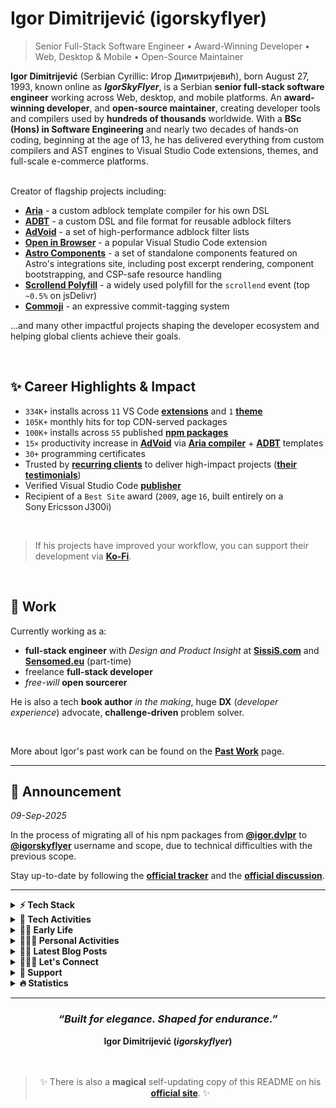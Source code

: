 # Igor Dimitrijević (igorskyflyer)

> Senior Full-Stack Software Engineer • Award-Winning Developer • Web, Desktop & Mobile • Open-Source Maintainer

<div data-no-restyle>
<strong>Igor Dimitrijević</strong> (Serbian Cyrillic: Игор Димитријевић), born August 27, 1993, known online as <strong><em>IgorSkyFlyer</em></strong>, is a Serbian <strong>senior full-stack software engineer</strong> working across Web, desktop, and mobile platforms. An <strong>award-winning developer</strong>, and <strong>open-source maintainer</strong>, creating developer tools and compilers used by <strong>hundreds of thousands</strong> worldwide. With a <strong>BSc (Hons) in Software Engineering</strong> and nearly two decades of hands-on coding, beginning at the age of 13, he has delivered everything from custom compilers and AST engines to Visual Studio Code extensions, themes, and full-scale e-commerce platforms.

<br>
<br>

Creator of flagship projects including:

- [**Aria**](https://github.com/aria-toolkit) - a custom adblock template compiler for his own DSL
- [**ADBT**](https://github.com/adbt-lang) - a custom DSL and file format for reusable adblock filters
- [**AdVoid**](https://github.com/the-advoid/ad-void) - a set of high-performance adblock filter lists
- [**Open in Browser**](https://marketplace.visualstudio.com/items?itemName=igordvlpr.open-in-browser) - a popular Visual Studio Code extension
- [**Astro Components**](https://astro.build/integrations?search=igor.dvlpr) - a set of standalone components featured on Astro's integrations site, including post excerpt rendering, component bootstrapping, and CSP-safe resource handling
- [**Scrollend Polyfill**](https://www.jsdelivr.com/package/gh/igorskyflyer/npm-scrollend-polyfill?tab=stats) - a widely used polyfill for the `scrollend` event (top `~0.5%` on jsDelivr)
- [**Commoji**](https://github.com/igorskyflyer/commoji) - an expressive commit-tagging system

…and many other impactful projects shaping the developer ecosystem and helping global clients achieve their goals.

<br>

## ✨ Career Highlights & Impact

- `334K+` installs across `11` VS Code [**extensions**](https://marketplace.visualstudio.com/search?term=igordvlpr&target=VSCode&category=All%20categories&sortBy=Relevance) and `1` [**theme**](https://marketplace.visualstudio.com/search?term=igordvlpr&target=VSCode&category=Themes&sortBy=Relevance)
- `105K+` monthly hits for top CDN-served packages
- `100K+` installs across `55` published [**npm packages**](https://www.npmjs.com/~igorskyflyer)
- `15×` productivity increase in [**AdVoid**](https://github.com/the-advoid/ad-void#-productivity-gains) via [**Aria compiler**](https://github.com/aria-toolkit) + [**ADBT**](https://github.com/adbt-lang) templates
- `30+` programming certificates
- Trusted by [**recurring clients**](https://github.com/igorskyflyer/igorskyflyer/blob/main/PAST_WORK.md) to deliver high-impact projects ([**their testimonials**](https://github.com/igorskyflyer/igorskyflyer/blob/main/TESTIMONIALS.md))
- Verified Visual Studio Code [**publisher**](https://marketplace.visualstudio.com/publishers/igordvlpr)
- Recipient of a `Best Site` award (`2009`, age `16`, built entirely on a Sony Ericsson J300i)

</div>

<br>

> If his projects have improved your workflow, you can support their development via [**Ko-Fi**](https://ko-fi.com/igorskyflyer).

<br>

## 💼 Work

Currently working as a:

<ul data-no-restyle>
  <li><strong>full-stack engineer</strong> with <em>Design and Product Insight</em> at <a href="https://www.sissis.com"><strong>SissiS.com</strong></a> and <a href="https://www.sensomed.eu"><strong>Sensomed.eu</strong></a> (part-time)</li>
  <li>freelance <strong>full-stack developer</strong></li>
  <li><em>free-will</em> <strong>open sourcerer</strong></li>
</ul>

He is also a tech **book author** _in the making_, huge **DX** (_developer experience_) advocate, **challenge-driven** problem solver.

<br>

More about Igor's past work can be found on the [**Past Work**](https://github.com/igorskyflyer/igorskyflyer/blob/main/PAST_WORK.md) page.

---

## 📢 Announcement

_09-Sep-2025_

In the process of migrating all of his npm packages from [**@igor.dvlpr**](https://www.npmjs.com/~igor.dvlpr) to [**@igorskyflyer**](https://www.npmjs.com/~igorskyflyer) username and scope, due to technical difficulties with the previous scope.

Stay up-to-date by following the [**official tracker**](https://github.com/igorskyflyer/project-nextwave/milestone/1) and the [**official discussion**](https://github.com/orgs/community/discussions/169922).

---

<details>
  <summary><strong>⚡ Tech Stack</strong></summary>
  <br>
  <em><strong>Browse by development aspect:</strong></em>
  <br>
  <br>
  <a href="https://github.com/igorskyflyer?tab=repositories&q=front-end"><img src="https://raw.githubusercontent.com/igorskyflyer/igorskyflyer/refs/heads/main/assets/front-end.png" alt="Igor Dimitrijević (igorskyflyer) - Front-End Development Projects Portfolio" width="90" height="25" loading="lazy"></a>
  <a href="https://github.com/igorskyflyer?tab=repositories&q=back-end"><img src="https://raw.githubusercontent.com/igorskyflyer/igorskyflyer/refs/heads/main/assets/back-end.png" alt="Igor Dimitrijević (igorskyflyer) - Back-End Development Projects Portfolio" width="90" height="25" loading="lazy"></a>
  <a href="https://github.com/igorskyflyer?tab=repositories&q=full-stack"><img src="https://raw.githubusercontent.com/igorskyflyer/igorskyflyer/refs/heads/main/assets/full-stack.png" alt="Igor Dimitrijević (igorskyflyer) - Full-Stack Development Projects Showcase" width="90" height="25" loading="lazy"></a>
  <br>

🌎 <strong>Web:</strong> <a href="https://github.com/igorskyflyer?tab=repositories&q=html"><strong>HTML</strong></a>, <a href="https://github.com/igorskyflyer?tab=repositories&q=css"><strong>CSS</strong></a>, <a href="https://github.com/igorskyflyer?tab=repositories&q=sass"><strong>Sass</strong></a>, <a href="https://github.com/igorskyflyer?tab=repositories&q=javascript"><strong>JavaScript</strong></a>, <a href="https://github.com/igorskyflyer?tab=repositories&q=typescript"><strong>TypeScript</strong></a>, <a href="https://github.com/igorskyflyer?tab=repositories&q=node"><strong>Node.js</strong></a>, <a href="https://github.com/igorskyflyer?tab=repositories&q=php"><strong>PHP</strong></a>, <a href="https://github.com/igorskyflyer?tab=repositories&q=astro"><strong>Astro</strong></a>, <a href="https://github.com/igorskyflyer?tab=repositories&q=pwa"><strong>PWA</strong></a>, <a href="https://github.com/igorskyflyer?tab=repositories&q=wordpress"><strong>WordPress</strong></a>, <a href="https://github.com/igorskyflyer?tab=repositories&q=woocommerce"><strong>WooCommerce</strong></a>
<br>
🖥️ <strong>Desktop:</strong> <a href="https://github.com/igorskyflyer?tab=repositories&q=c%23"><strong>C#</strong></a>, <a href="https://github.com/igorskyflyer?tab=repositories&q=pascal"><strong>Pascal</strong></a>, <a href="https://github.com/igorskyflyer?tab=repositories&q=delphi"><strong>Delphi</strong></a>
<br>
📱 <strong>Mobile:</strong> <a href="https://github.com/igorskyflyer?tab=repositories&language=java"><strong>Java</strong></a> (Android), <a href="https://github.com/igorskyflyer?tab=repositories&q=flutter"><strong>Flutter</strong></a>
<br>
🦄 <strong>UI / UX:</strong> Figma, Affinity Designer, Adobe XD / Illustrator / Photoshop
<br>
🛠️ <strong>Tooling:</strong> esbuild, Vite, Biome, Vitest, Composer
<br>
🦖 <strong>Extensibility:</strong> <a href="https://github.com/igorskyflyer?tab=repositories&q=vscode"><strong>VS Code extensions / themes</strong></a>, <a href="https://github.com/igorskyflyer?tab=repositories&q=userscript"><strong>UserScripts</strong></a>
<br>
🌿 <strong>Environments:</strong> Windows, WSL (Ubuntu), Linux (Mint, Manjaro)
<br>
❄️ <strong>Platforms:</strong> Cloudflare, Vercel, Netlify
<br>
<br>

</details>

<details>
  <summary><strong>🤖 Tech Activities</strong></summary>
  <br>
  In addition, Igor:
  <br>
  🐛 squashes bugs for money on <a href="https://hackerone.com/igorskyflyer"><strong>HackerOne</strong></a>

  <ul data-no-restyle>
    <li>🦕 <strong><code>1</code></strong> bug bounty completed so far</li>
  </ul>
  🐦‍🔥 enjoys manufacturing <a href="https://jsr.io/@igorskyflyer"><strong>JSR</strong></a> packages
  <br>
  🎀 enjoys crafting <a href="https://www.npmjs.com/~igorskyflyer"><strong>npm packages</strong></a>
  <br>
  🔨 enjoys forging Visual Studio Code APIs:
  <ul data-no-restyle>
    <li>⚖️&nbsp; <code>1</code> <a href="https://github.com/igorskyflyer/npm-vscode-folderpicker"><strong>custom API</strong></a> so far</li>
  </ul>
  🧃 enjoys building <a href="https://marketplace.visualstudio.com/publishers/igordvlpr"><strong>Visual Studio Code extensions</strong></a>
  <br>
  🧩 enjoys assembling <a href="https://github.com/marketplace?query=igorskyflyer"><strong>GitHub Actions</strong></a>:
  <ul data-no-restyle>
    <li>🛸 <code>1</code> <a href="https://github.com/marketplace?query=igorskyflyer"><strong>action</strong></a> so far</li>
  </ul>
  🪸 enjoys engineering packages on <a href="https://socket.dev/npm/user/igorskyflyer/packages"><strong>Socket</strong></a>
  <br>
  🐦 enjoys shaping packages on <a href="https://classic.yarnpkg.com/en/packages?q=%40igorskyflyer"><strong>YarnPkg</strong></a>
  <br>
  🪶 enjoys carving packages on <a href="https://packages.ecosyste.ms/registries/npmjs.org/maintainers/igorskyflyer"><strong>EcoSyste.ms</strong></a>
  <br>
  🦦 enjoys producing <a href="https://pkg.go.dev/search?q=igorskyflyer&m=package"><strong>Go/Golang modules</strong></a>:
  <ul data-no-restyle>
    <li>🐢 <code>1</code> <a href="https://pkg.go.dev/search?q=igorskyflyer&m=package"><strong>module</strong></a> so far</li>
  </ul>
  🪼 enjoys sharing his projects on <a href="https://www.jsdelivr.com/?query=igorskyflyer"><strong>jsDelivr</strong></a>
  <br>
  🐇 enjoys coding <strong>UserScripts</strong></a> on <a href="https://greasyfork.org/en/users/1002054-igorskyflyer"><strong>GreasyFork</strong></a>
  <br>
  📑 enjoys translating projects - <em>pro bono</em>, on Crowdin:
  <ul data-no-restyle>
    <li>💬 <code>2</code> <a href="https://crowdin.com/profile/igorskyflyer/"><strong>translated projects</strong></a> so far</li>
  </ul>
  🎠 enjoys making <a href="https://packagist.org/users/igorskyflyer/packages/"><strong>Packagist</strong></a> packages
  <br>
  🐣 is excited about these upcoming technologies:
  <a href="https://pyscript.net"><strong>PyScript</strong></a>,
  <a href="https://formkit.com"><strong>FormKit</strong></a>,
  <a href="https://github.com/carbon-language/carbon-lang"><strong>Carbon</strong></a>,
  <a href="https://www.cloudflare.com/en-gb/web3/"><strong>Web3</strong></a>
  <br>
  🏅 has completed Google's Foobar challenge
  <br>
  🌱 is currently learning
  AI,
  <a href="https://react.dev/"><strong>React</strong></a>
  <a href="https://www.rust-lang.org"><strong>Rust</strong></a>,
  <br>
  🤝 is looking for help with his <a href="https://github.com/igorskyflyer?tab=repositories&sort=stargazers"><strong>open-source</strong></a> projects
  <br>
  🤼 enjoys exchanging opinions with his peers at <a href="https://github.com/microsoft/vscode/issues?q=is%3Aissue+sort%3Aupdated-desc+author%3Aigorskyflyer+"><strong>VS Code</strong></a>
  <br>
  🧪 does front-end experiments on his <a href="https://codepen.io/igorskyflyer/pens/public/"><strong>CodePen</strong></a> such as:

  <blockquote>
    🔳 &nbsp;<a href="https://codepen.io/igorskyflyer/pen/XvbQpp"><strong>3D Cube</strong></a>
    <br>
    💻 &nbsp;<a href="https://codepen.io/igorskyflyer/pen/orWEjo"><strong>CSS Laptop</strong></a>
    <br>
    💠 &nbsp;<a href="https://codepen.io/igorskyflyer/pen/PrdKej"><strong>Diamond Menu</strong></a>
    <br>
    🛣️ &nbsp;<a href="https://codepen.io/igorskyflyer/pen/QXBrXz"><strong>CSS Road</strong></a>
    <br>
    🍦 &nbsp;<a href="https://codepen.io/igorskyflyer/pen/ydaMYJ"><strong>CSS Ice-Cream</strong></a>
    <br>
    📱 &nbsp;<a href="https://codepen.io/igorskyflyer/pen/pmGyGR"><strong>CSS Mobile Phone</strong></a>
    <br>
    🎷 &nbsp;<a href="https://codepen.io/igorskyflyer/pen/OYaLrb"><strong>Audio Player</strong></a> and
    <br>
    ♾️ &nbsp;still to come.
  </blockquote>
  ⚔️ battles on <a href="https://cssbattle.dev?via=igorskyflyer"><strong>CSS Battles</strong></a>
  <br>
  🏀 dribbles on <a href="https://dribbble.com/igorskyflyer"><strong>Dribbble</strong></a>
  <br>
  📝 posts snippets on his <a href="https://gist.github.com/igorskyflyer"><strong>Gist</strong></a>
  <br>
  ⚙️ cherishes automatizing things, has tons of dev-utils written in PowerShell, Node and Python
  <br>
  <span id="recursion"></span>
  🦘 loves adding new applications to the <a href="https://github.com/microsoft/winget-pkgs/"><strong>WinGet-Pkgs</strong></a> repository:
  <ul data-no-restyle>
    <li>🦑 added <code>9</code> <a href="https://github.com/microsoft/winget-pkgs/pulls?q=is%3Apr+author%3Aigorskyflyer"><strong>applications</strong></a> so far</li>
  </ul>
  🔃 can teach you about recursion - read <a href="https://github.com/igorskyflyer#recursion"><strong>about recursion</strong></a> to learn more
  <br>
</details>

<details>
  <summary><strong>👶🏼 Early Life</strong></summary>
  <br>
  Igor was born on August 27, 1993, in Kraljevo, Serbia. From a very young age, he was a curious boy who loved discovering new things, with a gift for logic and linguistics, and notably, without going through the usual process of sounding out words letter by letter, he began reading fluently in Serbian (his native language), in both Latin and Cyrillic scripts, at the age of 5½. He was always keen on technology and everything tech-related, fascinated by how things work, analyzing and reverse engineering them, even from a very young age. His fascination with technology began with cellphones and gaming consoles. At the same time, through various video games and later TV shows (mostly crime shows), he was learning English, his first foreign language, which he continued improving through formal education. Having neither a family background in IT nor knowledge of the English language, he was left to his own devices, which further sparked his curiosity.
  <br>
  <br>
  Beyond the tech world, he has conversational proficiency in Spanish, gained through <strong>self-study</strong> and daily exposure, and a background in French from his school years, where he excelled academically. Growing up speaking <strong>Serbian</strong> gave him natural comprehension of related South Slavic languages like <strong>Croatian</strong>, <strong>Bosnian</strong>, and <strong>Montenegrin</strong>, due to their mutual intelligibility.
  <br>
  <br>
  At the end of sixth grade, around the age of 13, he began learning to code, starting with <strong>HTML</strong>, <strong>CSS</strong>, and eventually <strong>JavaScript</strong> on a 1.5-inch screen (<em>Sony Ericsson J300i</em>) because he didn't own a computer. He spent <strong>over 8 hours a day</strong> reading and experimenting. Often, after playing outside with friends, he would pull out the phone and start building HTML pages on <em>Peperonity</em> - while they gathered around, curious and amused, watching each line take shape. Once he had mastered the basics, he created several <em>Peperonity</em> sites that became some of the platform's most popular at the time. He then dove deeper into <strong>JavaScript</strong> and built a new site on <em>XTgem</em>, which he entered into a multi-category <code>Best Website</code> contest organized by the XTgem team in 2009. His site (<em>skywap.xtgem.com</em>) <strong>won an award</strong>. Without a modern setup, Igor's curiosity and persistence became his most powerful tools.
  <br>
  <br>
  In high school (gymnasium, 4 years), Igor was an <strong>exemplary</strong> IT student, earning repeated commendations from professors. After <strong>HTML</strong>, <strong>CSS</strong>, and <strong>JavaScript</strong>, he learned <strong>PHP</strong> with <strong>WordPress</strong>, and excelled in <strong>Pascal</strong> (console apps) and <strong>Delphi</strong> (<strong><em>Object Pascal</em></strong>, GUI apps) despite not owning a computer to practise at home. He developed a strong fascination with <strong>Latin</strong> for its structure and elegance. Separately, he built a habit of translating unfamiliar math concepts into programming logic to understand them. While studying determinants, he built a solver app on his LG Cookie phone, finished the test in 20 minutes, left his professor astonished, and earned top marks and praise for ingenuity.
  <br>
  <br>
  After finishing high school, he created his next website named NeoVisio that was based on WordPress and it was the first website that brought him some money. When he saved enough, he bought his <strong>first laptop</strong> at the age of 18 and started attending the Faculty of Technical Sciences in Čačak, Serbia.
  <br>
  <br>
  <strong>Software engineering</strong> was his main field of study, where he learned <strong>UML</strong>, <strong>C</strong>, <strong>C#</strong>, ethics, mathematics, marketing, psychology - among many others.
  He did both solo and team projects in his college days. While studying there, he got captivated by <strong>C#</strong> and started learning it not only in college but also through self-study at home because he is a firm believer and devotee of <strong><em>autodidacticism</em></strong>.
  <br>
  <br>
  During his studies, he <strong>gave programming classes</strong> to other, fellow students and high-school students as well and started doing <strong>freelance development</strong> which further <strong>expanded</strong> his tech stack and expertise. In his college days he was always seeking for intellectual challenges, one of them being given by one of his professors, to create a mathematical software that Igor named <a href="https://github.com/igorskyflyer/calculus-ex"><strong>CalculusEx</strong></a>, a custom-built solver for equations using the linear programming method. The mentioned professor said that nobody was able to solve it the past 5 years since he came up with it, for which Igor got a 10 (A) and was praised by the professor.
  <br>
  <br>
  Over time, Igor expanded his expertise to encompass more than 18 programming languages not as an exercise in breadth, but in building systems where these technologies interoperate with purpose. This polyglot fluency allowed him to develop cohesive, cross-platform ecosystems: from browser extensions and desktop utilities to mobile applications and command-line tools, all designed with performance and developer experience in mind.
  <br>
  <br>
  Igor began creating open-source projects primarily out of necessity - developing tools, fixes, and concepts that were not yet available. Others found these contributions beneficial. Developers began to adopt them, including some companies. Over time, he became involved in various projects beyond his own. This included bug fixes, refinements, and recommendations. It was never about receiving recognition. He firmly believed that things should function properly - and if they did not, he would ensure that they would. By solving what needed to be solved, Igor ended up building a connected ecosystem - tools, libraries, and concepts that didn't just coexist, but relied on each other. <em>What started as a necessity became a structure.</em>
  <br>
</details>

<details>
  <summary><strong>🚶🏼‍♂️ Personal Activities</strong></summary>
  <br>
  👟 loves taking long walks &amp; runs:
  <br>
  <br>
  <strong>🏆 PR - <em>May 8, 2018</em>🥇</strong>
  <br>
  <ul data-no-restyle>
    <li>
    <code>26.17km/16.26mi</code>
    </li>
    <li>
      <code>32855 steps</code>
    </li>
    <li>
    <code>1091 kcal</code>
    </li>
  </ul>
  🌱 adores being in touch with nature
  <br>
  🐒 adheres to the metaphysical naturalism
  <br>
  😽 rescues and fosters animals: mostly cats, some dogs, and the occasional sparrow or goldfish
  <br>
  🎬 loves watching movies, series &amp; anime, see his <a href="https://bramble-mechanic-9d4.notion.site/f745de2862da4612b6e9ff043059bca4?v=486691dde1c84c85ac07ec5bc11fa086"><strong>watchlist</strong></a>
  <br>
  🎮 plays games in his spare time, see his <a href="https://bramble-mechanic-9d4.notion.site/196b7dc72eeb80a98843d6faff9cb896?v=196b7dc72eeb80d884e5000c8f32a4f5"><strong>game list</strong></a>
  <br>
  🐬 is a firm believer in <strong>autodidacticism</strong>
  <br>
  🎧 is a huge audiophile, even posts EuroVision videos on his <a href="https://www.youtube.com/playlist?list=PLrZjhEsxZp5g-wAOPiwUMeUiCzbn9kwB_"><strong>YouTube channel</strong></a>
  <br>🎭 is also known as:
  <strong>Igor Dimitrijević</strong>,
  <strong>igorskyflyer</strong>,
  <strong>Игор Димитријевић</strong>
  <br>
  🤭 fun fact: call him if you need to &quot;<em>clean up</em>&quot; your buffet 🍖🥩🍟🍕🌮🌯🍔🍩🥧
  <br>
</details>

<details>
  <summary><strong>✍🏼 Latest Blog Posts</strong></summary>
  <br>
  Posts on his blog <a href="https://igorskyflyer.me/blog"><strong>igorskyflyer.me</strong></a>:
  <!-- BLOG-POST-LIST:START -->
<br>- <a href="https://igorskyflyer.me/blog/npm-valid-scopes-not-working-on-windows/" target="_blank"><strong><em>npm valid scopes not working on Windows ✋🏼</em></strong></a>
<br>- <a href="https://igorskyflyer.me/blog/chrome-flags-to-enable-or-not/" target="_blank"><strong><em>Chrome flags to enable or not 🚩</em></strong></a>
<br>- <a href="https://igorskyflyer.me/blog/why-i-moved-from-netlify-to-cloudflare-and-why-you-might-want-too/" target="_blank"><strong><em>Why I moved from Netlify to Cloudflare and why you might want too 👨🏼‍🚀</em></strong></a>
<br>- <a href="https://igorskyflyer.me/blog/vscode-npm-bin/" target="_blank"><strong><em>Fix Node binaries in VS Code Terminal 🐢</em></strong></a>
<br>- <a href="https://igorskyflyer.me/blog/how-to-write-low-performance-css-animations/" target="_blank"><strong><em>How to write low performance CSS animations 🐌</em></strong></a><!-- BLOG-POST-LIST:END -->
<br>
</details>

<details>
  <summary><strong>🙆🏻‍♂️ Let&#39;s Connect</strong></summary>
  <br>
  <div align="center">
  <!-- 1st row -->
    <a href="https://www.npmjs.com/~igorskyflyer"><img src="https://raw.githubusercontent.com/igorskyflyer/igorskyflyer/main/assets/npm.png" width="42" height="42" alt="Igor Dimitrijević (igorskyflyer) - Official npm Packages & Open-Source Profile" loading="lazy"></a>
    <a href="https://marketplace.visualstudio.com/publishers/igordvlpr"><img src="https://raw.githubusercontent.com/igorskyflyer/igorskyflyer/main/assets/microsoft.png" width="42" height="42" alt="Igor Dimitrijević (igorskyflyer) - Verified Microsoft Visual Studio Code Publisher" loading="lazy"></a>
    <a href="https://codepen.io/igorskyflyer"><img src="https://raw.githubusercontent.com/igorskyflyer/igorskyflyer/main/assets/codepen.png" width="42" height="42" alt="Igor Dimitrijević (igorskyflyer) - CodePen Front-End Experiments & UI Demos" loading="lazy"></a>
    <a href="https://g.dev/igorskyflyer"><img src="https://raw.githubusercontent.com/igorskyflyer/igorskyflyer/main/assets/play-store.png" width="42" height="42" alt="Igor Dimitrijević (igorskyflyer) - Google Play Store Developer Profile" loading="lazy"></a>
    <a href="https://ko-fi.com/igorskyflyer"><img src="https://raw.githubusercontent.com/igorskyflyer/igorskyflyer/main/assets/ko-fi-logo.png" width="42" height="42" alt="Support Igor Dimitrijević (igorskyflyer) - Ko-Fi Open-Source Funding Page" loading="lazy"></a>
    <a href="https://cssbattle.dev/player/igorskyflyer"><img src="https://raw.githubusercontent.com/igorskyflyer/igorskyflyer/main/assets/cssbattle.png" width="42" height="42" alt="Igor Dimitrijević (igorskyflyer) - CSSBattle Creative Coding Challenges" loading="lazy"></a>
    <br>
    <!-- 2nd row -->
    <a href="https://igorskyflyer.bio"><img src="https://raw.githubusercontent.com/igorskyflyer/igorskyflyer/main/assets/gravatar.png" width="42" height="42" alt="Igor Dimitrijević (igorskyflyer) - Gravatar Developer Identity Profile" loading="lazy"></a>
    <a href="https://app.pluralsight.com/profile/igorskyflyer"><img src="https://raw.githubusercontent.com/igorskyflyer/igorskyflyer/main/assets/pluralsight.png" width="42" height="42" alt="Igor Dimitrijević (igorskyflyer) - Pluralsight Tech Skills & Learning Profile" loading="lazy"></a>
    <a href="https://stackoverflow.com/users/3864203/skyflyer"><img src="https://raw.githubusercontent.com/igorskyflyer/igorskyflyer/main/assets/stack-overflow.png" width="42" height="42" alt="Igor Dimitrijević (igorskyflyer) - Stack Overflow Developer Q&A Contributions" loading="lazy"></a>
    <a href="https://www.instagram.com/igorskyflyer/"><img src="https://raw.githubusercontent.com/igorskyflyer/igorskyflyer/main/assets/instagram.png" width="42" height="42" alt="Igor Dimitrijević (igorskyflyer) - Instagram Visual Portfolio & Updates" loading="lazy"></a>
    <a href="https://www.tiktok.com/@igorskyflyer"><img src="https://raw.githubusercontent.com/igorskyflyer/igorskyflyer/main/assets/tiktok.png" width="42" height="42" alt="Igor Dimitrijević (igorskyflyer) - TikTok Short-Form Creative Content" loading="lazy"></a>
    <a href="https://youtube.com/@igorskyflyer"><img src="https://raw.githubusercontent.com/igorskyflyer/igorskyflyer/main/assets/youtube.png" width="42" height="42" alt="Igor Dimitrijević (igorskyflyer) - YouTube EuroVision-related Content" loading="lazy"></a>
    <br>
    <!-- 3rd row -->
    <a href="https://dribbble.com/igorskyflyer"><img src="https://raw.githubusercontent.com/igorskyflyer/igorskyflyer/main/assets/dribbble.png" width="42" height="42" alt="Igor Dimitrijević (igorskyflyer) - Dribbble UI/UX Design Portfolio" loading="lazy"></a>
    <a href="https://www.threads.net/@igorskyflyer"><img src="https://raw.githubusercontent.com/igorskyflyer/igorskyflyer/main/assets/threads.png" width="42" height="42" alt="Igor Dimitrijević (igorskyflyer) - Threads Developer Insights & Photography" loading="lazy"></a>
    <a href="https://beacons.ai/igorskyflyer"><img src="https://raw.githubusercontent.com/igorskyflyer/igorskyflyer/main/assets/beacons.png" width="42" height="42" alt="Igor Dimitrijević (igorskyflyer) - Beacons All-In-One Link Hub" loading="lazy"></a>
    <a href="https://www.linkedin.com/in/igorskyflyer"><img src="https://raw.githubusercontent.com/igorskyflyer/igorskyflyer/main/assets/linkedin.png" width="42" height="42" alt="Igor Dimitrijević (igorskyflyer) - LinkedIn Professional Profile & Experience" loading="lazy"></a>
    <a href="https://leetcode.com/u/igorskyflyer/"><img src="https://raw.githubusercontent.com/igorskyflyer/igorskyflyer/main/assets/leetcode.png" width="42" height="42" alt="Igor Dimitrijević (igorskyflyer) - LeetCode Algorithm Challenges & Solutions" loading="lazy"></a>
    <a href="https://x.com/igorskyflyer"><img src="https://raw.githubusercontent.com/igorskyflyer/igorskyflyer/main/assets/twitter.png" width="42" height="42" alt="Igor Dimitrijević (igorskyflyer) - X (Twitter) Developer Updates & Insights" loading="lazy"></a>

  <br>
  <br>

Reach Igor via <a href="https://igorskyflyer.me/contact/"><strong>email</strong></a> or <a href="https://www.linkedin.com/in/igorskyflyer"><strong>LinkedIn</strong></a> for business inquiries, exciting projects, etc.

  </div>
  <br>
</details>

<details>
  <summary><strong>💝 Support</strong></summary>
  <br>
  <div align="center">
    If his open-source projects have improved your workflow<br>or productivity, you can support their ongoing development via <a href="https://ko-fi.com/igorskyflyer"><strong>Ko-Fi</strong></a>.
    <br>
    <br>
    <a href="https://ko-fi.com/igorskyflyer" target="_blank"><img src="https://raw.githubusercontent.com/igorskyflyer/igorskyflyer/main/assets/ko-fi.png" alt="Support Igor Dimitrijević (igorskyflyer) - Donate to Sustain Open-Source Projects" width="180" height="46" loading="lazy"></a>
    <br>
    <blockquote>
      <br>
      Support helps fund new open-source tools, maintenance, and documentation.
      <br>
      <br>
    </blockquote>
  </div>
  <br>
</details>

<details>
  <summary><strong>🔥 Statistics</strong></summary>
  <br>
  <div align="center">
    <img src="https://github-readme-stats-nu-ecru.vercel.app/api/top-langs/?username=igorskyflyer&layout=compact&theme=tokyonight&langs_count=20&hide_border=true&cache_seconds=14400&custom_title=Top%20Languages&disable_animations=true&hide=XSLT,JSON" alt="Igor Dimitrijević (igorskyflyer) - Most-Used Programming Languages in Open-Source Work" width="500" height="525" loading="lazy">
    <br>
    <sub><em><strong>Primary Languages in His Open-Source Projects</strong></em></sub>
  </div>
  <br>
</details>

---

<div align="center">
  <h3><em>“Built for elegance. Shaped for endurance.”</em></h3>
  <strong>Igor Dimitrijević (<em>igorskyflyer</em>)</strong>
</div>

<br data-hide>
<br data-hide>

<blockquote align="center" data-hide>
  ✨ There is also a <strong>magical</strong> self-updating copy of this README on his <a href="https://igorskyflyer.me/igorskyflyer/" rel="canonical"><strong>official site</strong></a>. ✨
</blockquote>
